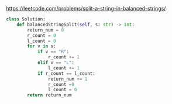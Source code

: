 https://leetcode.com/problems/split-a-string-in-balanced-strings/

```python
class Solution:
    def balancedStringSplit(self, s: str) -> int:
        return_num = 0
        r_count = 0
        l_count = 0
        for v in s:
            if v == "R":
                r_count += 1
            elif v == "L":
                l_count += 1
            if r_count == l_count:
                return_num += 1
                r_count =0
                l_count = 0
        return return_num        
```